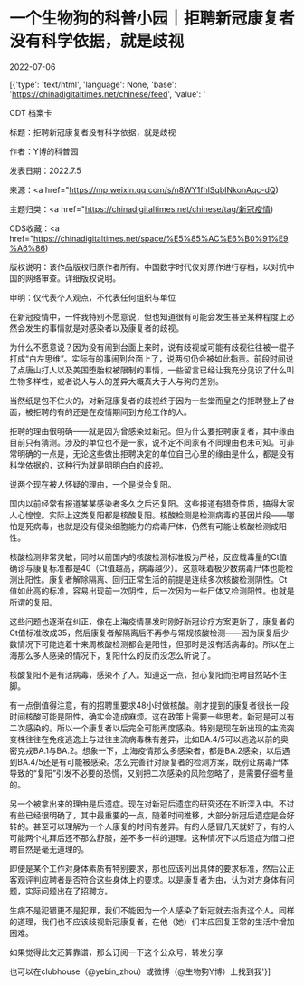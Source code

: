 # 一个生物狗的科普小园｜拒聘新冠康复者没有科学依据，就是歧视

2022-07-06

[{'type': 'text/html', 'language': None, 'base': 'https://chinadigitaltimes.net/chinese/feed', 'value': '

CDT 档案卡

标题：拒聘新冠康复者没有科学依据，就是歧视

作者：Y博的科普园

发表日期：2022.7.5

来源：<a href="https://mp.weixin.qq.com/s/n8WY1fhlSqbINkonAqc-dQ)

主题归类：<a href="https://chinadigitaltimes.net/chinese/tag/新冠疫情)

CDS收藏：<a href="https://chinadigitaltimes.net/space/%E5%85%AC%E6%B0%91%E9%A6%86)

版权说明：该作品版权归原作者所有。中国数字时代仅对原作进行存档，以对抗中国的网络审查。详细版权说明。





申明：仅代表个人观点，不代表任何组织与单位

在新冠疫情中，一件我特别不愿意说，但也知道很有可能会发生甚至某种程度上必然会发生的事情就是对感染者以及康复者的歧视。

为什么不愿意说？因为没有闹到台面上来时，说有歧视或可能有歧视往往被一棍子打成“白左思维”。实际有的事闹到台面上了，说两句仍会被如此指责。前段时间说了点唐山打人以及美国堕胎权被限制的事情，一些留言已经让我充分见识了什么叫生物多样性，或者说人与人的差异大概真大于人与狗的差别。

当然纸是包不住火的，对新冠康复者的歧视终于因为一些堂而皇之的拒聘登上了台面，被拒聘的有的还是在疫情期间到方舱工作的人。

拒聘的理由很明确——就是因为曾感染过新冠。但为什么要拒聘康复者，其中缘由目前只有猜测。涉及的单位也不是一家，说不定不同家有不同理由也未可知。可非常明确的一点是，无论这些做出拒聘决定的单位自己心里的缘由是什么，都是没有科学依据的，这种行为就是明明白白的歧视。

说两个现在被人怀疑的理由，一个是说会复阳。

国内以前经常有报道某某感染者多久之后还复阳。这些报道有猎奇性质，搞得大家人心惶惶。实际上这类复阳都是核酸复阳。核酸检测是检测病毒的基因片段——哪怕是死病毒，也就是没有侵染细胞能力的病毒尸体，仍然有可能让核酸检测成阳性。

核酸检测非常灵敏，同时以前国内的核酸检测标准极为严格，反应载毒量的Ct值确诊与康复标准都是40（Ct值越高，病毒越少）。这意味着极少数病毒尸体也能检测出阳性。康复者解除隔离、回归正常生活的前提是连续多次核酸检测阴性。Ct值如此高的标准，容易出现前一次阴性，后一次因为一些尸体又检测阳性。也就是所谓的复阳。

这些问题也逐渐在纠正，像在上海疫情暴发时刚好新冠诊疗方案更新了，康复者的Ct值标准改成35，然后康复者解隔离后不再参与常规核酸检测——因为康复后少数情况下可能连着十来周核酸检测都会是阳性，但那时是没有活病毒的。所以在上海那么多人感染的情况下，复阳什么的反而没怎么听说了。

核酸复阳不是有活病毒，感染不了人。知道这一点，担心复阳而拒聘自然站不住脚。

有一点倒值得注意，有的招聘里要求48小时做核酸。刚才提到的康复者很长一段时间核酸可能是阳性，确实会造成麻烦。这在政策上需要一些思考。新冠是可以有二次感染的。所以一个康复者以后完全可能再度感染。特别是现在新出现的主流突变株往往在免疫逃逸上与过往主流病毒株有差异，比如BA.4/5可以逃逸以前的奥密克戎BA.1与BA.2。想象一下，上海疫情那么多感染者，都是BA.2感染，以后遇到BA.4/5还是有可能被感染。怎么完善针对康复者的检测方案，既别让病毒尸体导致的“复阳”引发不必要的恐慌，又别把二次感染的风险忽略了，是需要仔细考量的。

另一个被拿出来的理由是后遗症。现在对新冠后遗症的研究还在不断深入中。不过有些已经很明确了，其中最重要的一点，随着时间推移，大部分新冠后遗症是会好转的。甚至可以理解为一个人康复的时间有差异。有的人感冒几天就好了，有的人可能两个礼拜后还不那么舒服，差不多一样的道理。这种情况下以后遗症为借口拒聘自然是毫无道理的。

即便是某个工作对身体素质有特别要求，那也应该列出具体的要求标准，然后公正客观评判应聘者是否符合这些身体上的要求。以是康复者为由，认为对方身体有问题，实际问题出在了招聘方。

生病不是犯错更不是犯罪，我们不能因为一个人感染了新冠就去指责这个人。同样的道理，我们也不应该歧视新冠康复者，在他（她）们本应回复正常的生活中增加困难。

如果觉得此文还算靠谱，那么订阅一下这个公众号，转发分享

也可以在clubhouse（@yebin_zhou）或微博（@生物狗Y博）上找到我'}]
